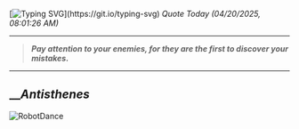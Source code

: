 [![Typing SVG](https://readme-typing-svg.herokuapp.com?font=Press+Start+2P&color=C2F784&size=35&width=900&height=100&lines=Hello+World%2C+I'm+Hung+!)](https://git.io/typing-svg) 
_Quote Today (04/20/2025, 08:01:26 AM)_
___
>**_Pay attention to your enemies, for they are the first to discover your mistakes._**
___

## __**_Antisthenes_**

![RobotDance](src/assets/images/robot-dancing-dribble.gif?style=center)
